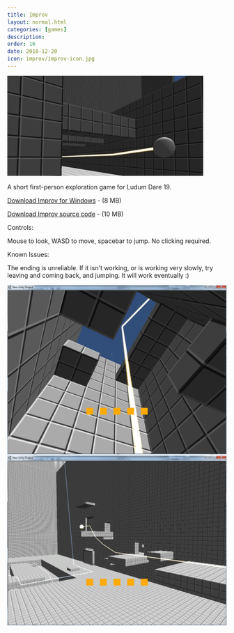 ```yaml
---
title: Improv
layout: normal.html
categories: [games]
description: 
order: 16
date: 2010-12-20
icon: improv/improv-icon.jpg
---
```


<p><img src="improv-banner.jpg"></p>

<p>A short first-person exploration game for Ludum Dare 19.</p>

<p><a href="improv-ludumdare19.zip">Download Improv for Windows</a> - (8 MB)</p>
<p><a href="improv-ld19-source-small.zip">Download Improv source code</a> - (10 MB)</p>

<p>Controls:</p> 

<p>Mouse to look, WASD to move, spacebar to jump. No clicking required. </p>

<p>Known Issues: </p>
<p>The ending is unreliable. If it isn't working, or is working very slowly, try leaving and coming back, and jumping. It will work eventually :)</p>

<!-- this just duplicates the banner at the top <img src="../ludumdare/ld19/improv-2.png" width="512px" height="384px"> -->
<p><img src="improv-3.png">
<img src="improv-4.png"></p>
